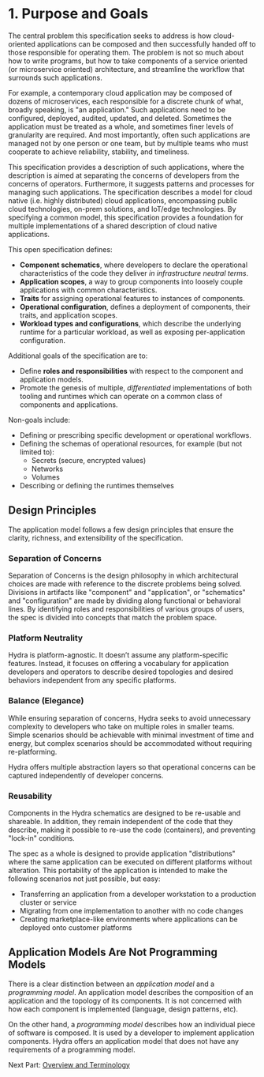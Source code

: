 # 1. Purpose and Goals

The central problem this specification seeks to address is how cloud-oriented applications can be composed and then successfully handed off to those responsible for operating them. The problem is not so much about how to write programs, but how to take components of a service oriented (or microservice oriented) architecture, and streamline the workflow that surrounds such applications.

For example, a contemporary cloud application may be composed of dozens of microservices, each responsible for a discrete chunk of what, broadly speaking, is "an application." Such applications need to be configured, deployed, audited, updated, and deleted. Sometimes the application must be treated as a whole, and sometimes finer levels of granularity are required. And most importantly, often such applications are managed not by one person or one team, but by multiple teams who must cooperate to achieve reliability, stability, and timeliness.

This specification provides a description of such applications, where the description is aimed at separating the concerns of developers from the concerns of operators. Furthermore, it suggests patterns and processes for managing such applications. The specification describes a model for cloud native (i.e. highly distributed) cloud applications, encompassing public cloud technologies, on-prem solutions, and IoT/edge technologies. By specifying a common model, this specification provides a foundation for multiple implementations of a shared description of cloud native applications.

This open specification defines:

- __Component schematics__, where developers to declare the operational characteristics of the code they deliver _in infrastructure neutral terms_.
- __Application scopes__, a way to group components into loosely couple
applications with common characteristics.
- __Traits__ for assigning operational features to instances of components.
- __Operational configuration__, defines a deployment of components, their traits, and application scopes.
- __Workload types and configurations__, which describe the underlying runtime for a particular workload, as well as exposing per-application configuration.


Additional goals of the specification are to:

- Define __roles and responsibilities__ with respect to the component and application models.
- Promote the genesis of multiple, _differentiated_ implementations of both tooling and runtimes which can operate on a common class of components and applications.

Non-goals include:

- Defining or prescribing specific development or operational workflows.
- Defining the schemas of operational resources, for example (but not limited
  to):
  - Secrets (secure, encrypted values)
  - Networks
  - Volumes
- Describing or defining the runtimes themselves

## Design Principles

The application model follows a few design principles that ensure the clarity, richness, and extensibility of the specification.

### Separation of Concerns

Separation of Concerns is the design philosophy in which architectural choices are made with reference to the discrete problems being solved. Divisions in artifacts like "component" and "application", or "schematics" and "configuration" are made by dividing along functional or behavioral lines. By identifying roles and responsibilities of various groups of users, the spec is divided into concepts that match the problem space.

### Platform Neutrality

Hydra is platform-agnostic. It doesn’t assume any platform-specific features. Instead, it focuses on offering a vocabulary for application developers and operators to describe desired topologies and desired behaviors independent from any specific platforms.

### Balance (Elegance)

While ensuring separation of concerns, Hydra seeks to avoid unnecessary complexity to developers who take on multiple roles in smaller teams. Simple scenarios should be achievable with minimal investment of time and energy, but complex scenarios should be accommodated without requiring re-platforming.

Hydra offers multiple abstraction layers so that operational concerns can be captured independently of developer concerns.

### Reusability

Components in the Hydra schematics are designed to be re-usable and shareable. In addition, they remain independent of the code that they describe, making it possible to re-use the code (containers), and preventing "lock-in" conditions.

The spec as a whole is designed to provide application "distributions" where the same application can be executed on different platforms without alteration. This portability of the application is intended to make the following scenarios not just possible, but easy:

- Transferring an application from a developer workstation to a production cluster or service
- Migrating from one implementation to another with no code changes
- Creating marketplace-like environments where applications can be deployed onto customer platforms

## Application Models Are Not Programming Models

There is a clear distinction between an _application model_ and a _programming model_. An application model describes the composition of an application and the topology of its components. It is not concerned with how each component is implemented (language, design patterns, etc).

On the other hand, a _programming model_ describes how an individual piece of software is composed. It is used by a developer to implement application components. Hydra offers an application model that does not have any requirements of a programming model.

Next Part: [Overview and Terminology](2.overview_and_terminology.md)
